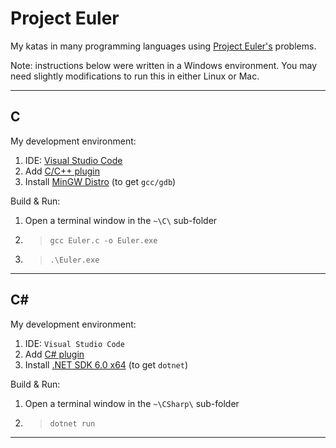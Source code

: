 # Project Euler

My katas in many programming languages using [Project Euler's](https://projecteuler.net/) problems.

Note: instructions below were written in a Windows environment. You may need slightly modifications to run this in either Linux or Mac.

---

## C

My development environment:
1. IDE: [Visual Studio Code](https://code.visualstudio.com/)
2. Add [C/C++ plugin](https://marketplace.visualstudio.com/items?itemName=ms-vscode.cpptools)
3. Install [MinGW Distro](https://nuwen.net/mingw.html) (to get `gcc/gdb`)

Build & Run: 
1. Open a terminal window in the `~\C\` sub-folder
2. > `gcc Euler.c -o Euler.exe`
3. > `.\Euler.exe`

--- 

## C#

My development environment:
1. IDE: `Visual Studio Code`
2. Add [C# plugin](https://marketplace.visualstudio.com/items?itemName=ms-dotnettools.csharp)
3. Install [.NET SDK 6.0 x64](https://dotnet.microsoft.com/en-us/download/dotnet/6.0) (to get `dotnet`)

Build & Run: 
1. Open a terminal window in the `~\CSharp\` sub-folder
2. > `dotnet run`

---